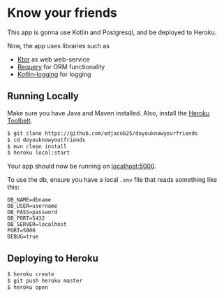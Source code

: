 # Know your friends

This app is gonna use Kotlin and Postgresql, and be deployed to Heroku.

Now, the app uses libraries such as
* [Ktor](https://github.com/Kotlin/ktor) as web web-service
* [Requery](https://github.com/requery/requery) for ORM functionality
* [Kotlin-logging](https://github.com/MicroUtils/kotlin-logging) for logging

## Running Locally

Make sure you have Java and Maven installed. Also, install the [Heroku Toolbelt](https://toolbelt.heroku.com/).

```sh
$ git clone https://github.com/edjacob25/doyouknowyourfriends
$ cd doyouknowyoutfriends
$ mvn clean install
$ heroku local:start
```

Your app should now be running on [localhost:5000](http://localhost:5000/).

To use the db, ensure you have a local `.env` file that reads something like this:

```
DB_NAME=dbname
DB_USER=username
DB_PASS=password
DB_PORT=5432
DB_SERVER=localhost
PORT=5000
DEBUG=true
```

## Deploying to Heroku

```sh
$ heroku create
$ git push heroku master
$ heroku open
```
